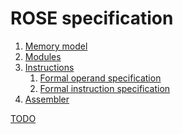ROSE specification
==================

1. [Memory model](memory.md)
2. [Modules](module.md)
3. [Instructions](instr.md)
	1. [Formal operand specification](operand.dsc)
	2. [Formal instruction specification](isa.dsc)
4. [Assembler](rasm.md)

[TODO](TODO.md)
